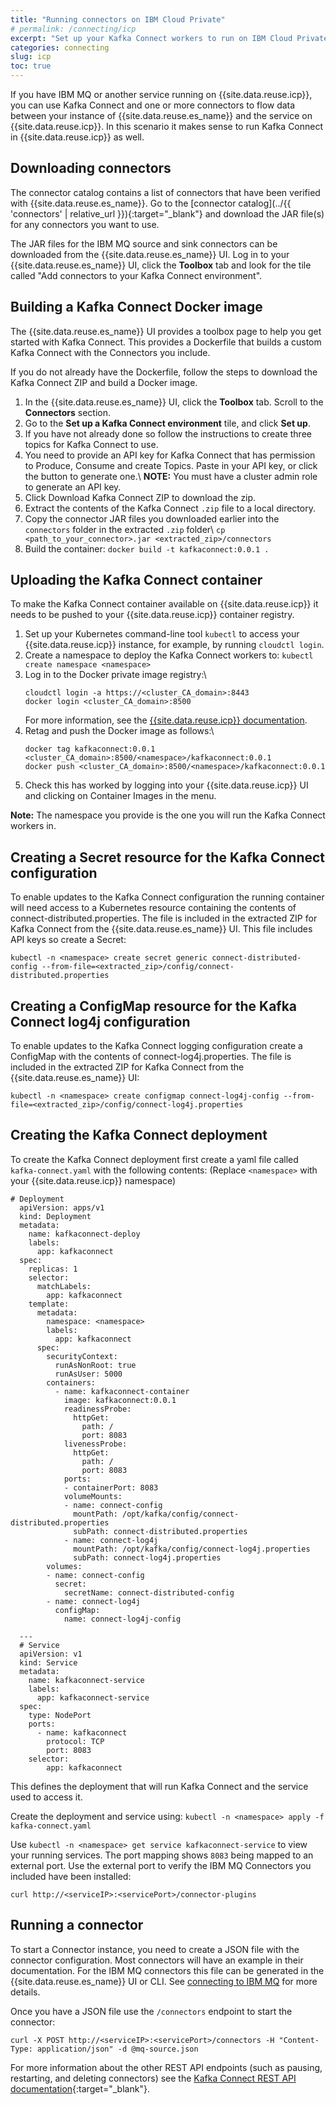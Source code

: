 ```yaml
---
title: "Running connectors on IBM Cloud Private"
# permalink: /connecting/icp
excerpt: "Set up your Kafka Connect workers to run on IBM Cloud Private."
categories: connecting
slug: icp
toc: true
---
```


If you have IBM MQ or another service running on {{site.data.reuse.icp}}, you can use Kafka Connect and one or more connectors to flow data between your instance of {{site.data.reuse.es_name}} and the service on {{site.data.reuse.icp}}. In this scenario it makes sense to run Kafka Connect in {{site.data.reuse.icp}} as well.

## Downloading connectors

The connector catalog contains a list of connectors that have been verified with {{site.data.reuse.es_name}}. Go to the [connector catalog](../{{ 'connectors' | relative_url }}){:target="_blank"} and download the JAR file(s) for any connectors you want to use.

The JAR files for the IBM MQ source and sink connectors can be downloaded from the {{site.data.reuse.es_name}} UI. Log in to your {{site.data.reuse.es_name}} UI, click the **Toolbox** tab and look for the tile called "Add connectors to your Kafka Connect environment".

## Building a Kafka Connect Docker image

The {{site.data.reuse.es_name}} UI provides a toolbox page to help you get started with Kafka Connect. This provides a Dockerfile that builds a custom Kafka Connect with the Connectors you include.

If you do not already have the Dockerfile, follow the steps to download the Kafka Connect ZIP and build a Docker image.

1. In the {{site.data.reuse.es_name}} UI, click the **Toolbox** tab. Scroll to the **Connectors** section.
2. Go to the **Set up a Kafka Connect environment** tile, and click **Set up**.
3. If you have not already done so follow the instructions to create three topics for Kafka Connect to use.
4. You need to provide an API key for Kafka Connect that has permission to Produce, Consume and create Topics. Paste in your API key, or click the button to generate one.\\
   **NOTE:** You must have a cluster admin role to generate an API key.
5. Click Download Kafka Connect ZIP to download the zip.
6. Extract the contents of the Kafka Connect `.zip` file to a local directory.
7. Copy the connector JAR files you downloaded earlier into the `connectors` folder in the extracted `.zip` folder\\
   `cp <path_to_your_connector>.jar <extracted_zip>/connectors`
8. Build the container: `docker build -t kafkaconnect:0.0.1 .`

## Uploading the Kafka Connect container

To make the Kafka Connect container available on {{site.data.reuse.icp}} it needs to be pushed to your {{site.data.reuse.icp}} container registry.

1. Set up your Kubernetes command-line tool `kubectl` to access your {{site.data.reuse.icp}} instance, for example, by running `cloudctl login`.
2. Create a namespace to deploy the Kafka Connect workers to: `kubectl create namespace <namespace>`
3. Log in to the Docker private image registry:\\
   ```
   cloudctl login -a https://<cluster_CA_domain>:8443
   docker login <cluster_CA_domain>:8500
   ```
   For more information, see the [{{site.data.reuse.icp}} documentation](https://www.ibm.com/support/knowledgecenter/SSBS6K_3.2.0/manage_images/using_docker_cli.html).
4. Retag and push the Docker image as follows:\\
   ```
   docker tag kafkaconnect:0.0.1 <cluster_CA_domain>:8500/<namespace>/kafkaconnect:0.0.1
   docker push <cluster_CA_domain>:8500/<namespace>/kafkaconnect:0.0.1
   ```
5. Check this has worked by logging into your {{site.data.reuse.icp}} UI and clicking on Container Images in the menu.

**Note:** The namespace you provide is the one you will run the Kafka Connect workers in.

## Creating a Secret resource for the Kafka Connect configuration

To enable updates to the Kafka Connect configuration the running container will need access to a Kubernetes resource containing the contents of connect-distributed.properties. The file is included in the extracted ZIP for Kafka Connect from the {{site.data.reuse.es_name}} UI. This file includes API keys so create a Secret:

```
kubectl -n <namespace> create secret generic connect-distributed-config --from-file=<extracted_zip>/config/connect-distributed.properties
```

## Creating a ConfigMap resource for the Kafka Connect log4j configuration

To enable updates to the Kafka Connect logging configuration create a ConfigMap with the contents of connect-log4j.properties. The file is included in the extracted ZIP for Kafka Connect from the {{site.data.reuse.es_name}} UI:

```
kubectl -n <namespace> create configmap connect-log4j-config --from-file=<extracted_zip>/config/connect-log4j.properties
```

## Creating the Kafka Connect deployment

To create the Kafka Connect deployment first create a yaml file called `kafka-connect.yaml` with the following contents: (Replace `<namespace>` with your {{site.data.reuse.icp}} namespace)
```
# Deployment
  apiVersion: apps/v1
  kind: Deployment
  metadata:
    name: kafkaconnect-deploy
    labels:
      app: kafkaconnect
  spec:
    replicas: 1
    selector:
      matchLabels:
        app: kafkaconnect
    template:
      metadata:
        namespace: <namespace>
        labels:
          app: kafkaconnect
      spec:
        securityContext:
          runAsNonRoot: true
          runAsUser: 5000
        containers:
          - name: kafkaconnect-container
            image: kafkaconnect:0.0.1
            readinessProbe:
              httpGet:
                path: /
                port: 8083
            livenessProbe:
              httpGet:
                path: /
                port: 8083
            ports:
            - containerPort: 8083
            volumeMounts:
            - name: connect-config
              mountPath: /opt/kafka/config/connect-distributed.properties
              subPath: connect-distributed.properties
            - name: connect-log4j
              mountPath: /opt/kafka/config/connect-log4j.properties
              subPath: connect-log4j.properties
        volumes:
        - name: connect-config
          secret:
            secretName: connect-distributed-config
        - name: connect-log4j
          configMap:
            name: connect-log4j-config

  ---
  # Service
  apiVersion: v1
  kind: Service
  metadata:
    name: kafkaconnect-service
    labels:
      app: kafkaconnect-service
  spec:
    type: NodePort
    ports:
      - name: kafkaconnect
        protocol: TCP
        port: 8083
    selector:
        app: kafkaconnect
```

This defines the deployment that will run Kafka Connect and the service used to access it.

Create the deployment and service using: `kubectl -n <namespace> apply -f kafka-connect.yaml`

Use `kubectl -n <namespace> get service kafkaconnect-service` to view your running services. The port mapping shows `8083` being mapped to an external port. Use the external port to verify the IBM MQ Connectors you included have been installed:

`curl http://<serviceIP>:<servicePort>/connector-plugins`

## Running a connector

To start a Connector instance, you need to create a JSON file with the connector configuration. Most connectors will have an example in their documentation. For the IBM MQ connectors this file can be generated in the {{site.data.reuse.es_name}} UI or CLI. See [connecting to IBM MQ](../mq/) for more details.

Once you have a JSON file use the `/connectors` endpoint to start the connector:

```
curl -X POST http://<serviceIP>:<servicePort>/connectors -H "Content-Type: application/json" -d @mq-source.json
```

For more information about the other REST API endpoints (such as pausing, restarting, and deleting connectors) see the [Kafka Connect REST API documentation](https://kafka.apache.org/documentation/#connect_rest){:target="_blank"}.
